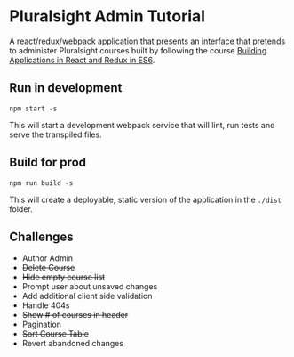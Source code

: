 # Pluralsight Admin Tutorial
A react/redux/webpack application that presents an interface that pretends to administer Pluralsight courses built by following the course [Building Applications in React and Redux in ES6](https://app.pluralsight.com/library/courses/react-redux-react-router-es6/table-of-contents).

## Run in development
```npm start -s ```

This will start a development webpack service that will lint, run tests and serve the transpiled files.

## Build for prod
```npm run build -s```

This will create a deployable, static version of the application in the `./dist` folder.

## Challenges
- Author Admin
- ~~Delete Course~~
- ~~Hide empty course list~~
- Prompt user about unsaved changes
- Add additional client side validation
- Handle 404s
- ~~Show # of courses in header~~
- Pagination
- ~~Sort Course Table~~
- Revert abandoned changes
